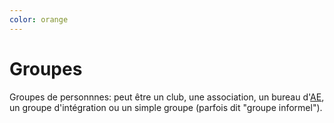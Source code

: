 ```yaml
---
color: orange
---
```

# Groupes

Groupes de personnnes: peut être un club, une association, un bureau d'[AE](../student-associations), un groupe d'intégration ou un simple groupe (parfois dit "groupe informel").
